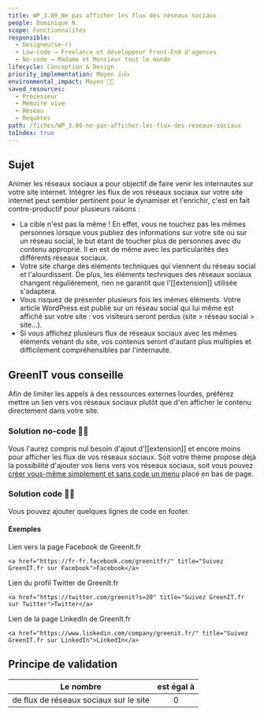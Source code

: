 ```yaml
---
title: WP_3.09_Ne pas afficher les flux des réseaux sociaux
people: Dominique N.
scope: Fonctionnalités
responsible:
  - Designeu(se·r)
  - Low-code → Freelance et développeur Front-End d'agences
  - No-code → Madame et Monsieur tout le monde
lifecycle: Conception & Design
priority_implementation: Moyen 👍👍
environmental_impact: Moyen 🌱🌱
saved_resources:
  - Processeur
  - Mémoire vive
  - Réseau
  - Requêtes
path: /fiches/WP_3.09-ne-pas-afficher-les-flux-des-reseaux-sociaux
toIndex: true
---
```


## Sujet

Animer les réseaux sociaux a pour objectif de faire venir les internautes sur votre site internet.
Intégrer les flux de vos réseaux sociaux sur votre site internet peut sembler pertinent pour le dynamiser et l'enrichir, c'est en fait contre-productif pour plusieurs raisons :

- La cible n'est pas la même ! En effet, vous ne touchez pas les mêmes personnes lorsque vous publiez des informations sur votre site ou sur un réseau social, le but étant de toucher plus de personnes avec du contenu approprié. Il en est de même avec les particularités des différents réseaux sociaux.
- Votre site charge des éléments techniques qui viennent du réseau social et l'alourdissent. De plus, les éléments techniques des réseaux sociaux changent régulièrement, rien ne garantit que l'[[extension]] utilisée s'adaptera.
- Vous risquez de présenter plusieurs fois les mêmes éléments. Votre article WordPress est publié sur un réseau social qui lui même est affiché sur votre site : vos visiteurs seront perdus (site > réseau social > site...).
- Si vous affichez plusieurs flux de réseaux sociaux avec les mêmes éléments venant du site, vos contenus seront d'autant plus multiples et difficilement compréhensibles par l'internaute.

## GreenIT vous conseille

Afin de limiter les appels à des ressources externes lourdes, préférez mettre un lien vers vos réseaux sociaux plutôt que d'en afficher le contenu directement dans votre site.

### Solution no-code 🌱🌱

Vous l'aurez compris nul besoin d'ajout d'[[extension]] et encore moins pour afficher les flux de vos réseaux sociaux.
Soit votre thème propose déjà la possibilité d'ajouter vos liens vers vos réseaux sociaux, soit vous pouvez [créer vous-même simplement et sans code un menu][1] placé en bas de page.

### Solution code 🌱🌱

Vous pouvez ajouter quelques lignes de code en footer.

#### Exemples

Lien vers la page Facebook de GreenIt.fr

`<a href="https://fr-fr.facebook.com/greenitfr/" title="Suivez GreenIT.fr sur Facebook">Facebook</a>`

Lien du profil Twitter de GreenIt.fr

`<a href="https://twitter.com/greenit?s=20" title="Suivez GreenIT.fr sur Twitter">Twitter</a>`

Lien de la page LinkedIn de GreenIt.fr

`<a href="https://www.linkedin.com/company/greenit.fr/" title="Suivez GreenIT.fr sur LinkedIn">LinkedIn</a>`

## Principe de validation

| Le nombre                              | est égal à |
| -------------------------------------- | :--------: |
| de flux de réseaux sociaux sur le site |     0      |

[1]: https://wordpress.com/fr/support/menus/menu-de-liens-vers-les-reseaux-sociaux/#:~:text=prises%20en%20charge-,Comment%20configurer%20le%20menu%20de%20liens%20vers%20les%20r%C3%A9seaux%20sociaux,ou%20Ic%C3%B4nes%20de%20r%C3%A9seaux%20sociaux.
